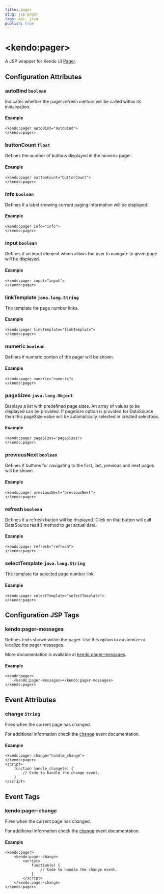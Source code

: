 ```yaml
---
title: pager
slug: jsp-pager
tags: api, java
publish: true
---
```


# \<kendo:pager\>
A JSP wrapper for Kendo UI [Pager](/api/web/pager).

## Configuration Attributes

### autoBind `boolean`

Indicates whether the pager refresh method will be called within its initialization.

#### Example
    <kendo:pager autoBind="autoBind">
    </kendo:pager>

### buttonCount `float`

Defines the number of buttons displayed in the numeric pager.

#### Example
    <kendo:pager buttonCount="buttonCount">
    </kendo:pager>

### info `boolean`

Defines if a label showing current paging information will be displayed.

#### Example
    <kendo:pager info="info">
    </kendo:pager>

### input `boolean`

Defines if an input element which allows the user to navigate to given page will be displayed.

#### Example
    <kendo:pager input="input">
    </kendo:pager>

### linkTemplate `java.lang.String`

The template for page number links.

#### Example
    <kendo:pager linkTemplate="linkTemplate">
    </kendo:pager>

### numeric `boolean`

Defines if numeric portion of the pager will be shown.

#### Example
    <kendo:pager numeric="numeric">
    </kendo:pager>

### pageSizes `java.lang.Object`

Displays a list with predefined page sizes. An array of values to be displayed can be provided. If pageSize option is provided for DataSource then this pageSize value will be automatically selected in created selectbox.

#### Example
    <kendo:pager pageSizes="pageSizes">
    </kendo:pager>

### previousNext `boolean`

Defines if buttons for navigating to the first, last, previous and next pages will be shown.

#### Example
    <kendo:pager previousNext="previousNext">
    </kendo:pager>

### refresh `boolean`

Defines if a refresh button will be displayed. Click on that button will call DataSource read() method to get actual data.

#### Example
    <kendo:pager refresh="refresh">
    </kendo:pager>

### selectTemplate `java.lang.String`

The template for selected page number link.

#### Example
    <kendo:pager selectTemplate="selectTemplate">
    </kendo:pager>


##  Configuration JSP Tags

### kendo:pager-messages

Defines texts shown within the pager. Use this option to customize or localize the pager messages.

More documentation is available at [kendo:pager-messages](pager/messages).

#### Example

    <kendo:pager>
        <kendo:pager-messages></kendo:pager-messages>
    </kendo:pager>


## Event Attributes

### change `String`

Fires when the current page has changed.


For additional information check the [change](/api/web/pager#events-change) event documentation.

#### Example
    <kendo:pager change="handle_change">
    </kendo:pager>
    <script>
        function handle_change(e) {
            // Code to handle the change event.
        }
    </script>

## Event Tags

### kendo:pager-change

Fires when the current page has changed.


For additional information check the [change](/api/web/pager#events-change) event documentation.

#### Example
    <kendo:pager>
        <kendo:pager-change>
            <script>
                function(e) {
                    // Code to handle the change event.
                }
            </script>
        </kendo:pager-change>
    </kendo:pager>

 
